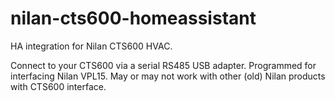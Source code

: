 # nilan-cts600-homeassistant
HA integration for Nilan CTS600 HVAC.

Connect to your CTS600 via a serial RS485 USB adapter. Programmed for
interfacing Nilan VPL15. May or may not work with other (old) Nilan
products with CTS600 interface.
